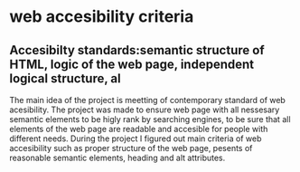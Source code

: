 # web accesibility criteria

## Accesibilty standards:semantic structure of HTML, logic of the web page, independent logical structure, al

The main idea of the project is meetting of contemporary standard of web acesibility. The project was made to ensure web page with  all nessesary semantic elements to be higly rank by searching engines, to be sure that all elements of the web page are readable and accesible for people with different needs.
During the project I figured out main criteria of web accesibility such as proper structure of the web page, pesents of reasonable semantic elements,  heading and alt attributes.
